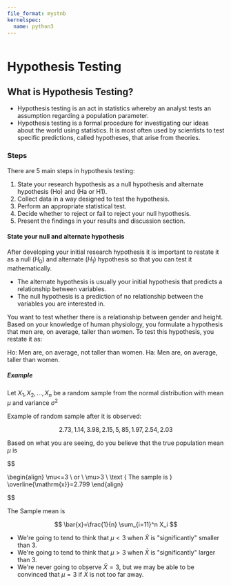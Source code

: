 ```yaml
---
file_format: mystnb
kernelspec:
  name: python3
---
```


```{title} What is hypothesis testing?
```

# Hypothesis Testing

## What is Hypothesis Testing?
- Hypothesis testing is an act in statistics whereby an analyst tests an assumption regarding a population parameter.
- Hypothesis testing is a formal procedure for investigating our ideas about the world using statistics. It is most
  often used by scientists to test specific predictions, called hypotheses, that arise from theories.


### Steps

There are 5 main steps in hypothesis testing:

1. State your research hypothesis as a null hypothesis and alternate hypothesis (Ho) and (Ha or H1).
2. Collect data in a way designed to test the hypothesis.
3. Perform an appropriate statistical test.
4. Decide whether to reject or fail to reject your null hypothesis.
5. Present the findings in your results and discussion section.

#### State your null and alternate hypothesis
After developing your initial research hypothesis it is important to restate it as a null ($H_0$) and alternate ($H_1$)
hypothesis so that you can test it mathematically.

- The alternate hypothesis is usually your initial hypothesis that predicts a relationship between variables.
- The null hypothesis is a prediction of no relationship between the variables you are interested in.

You want to test whether there is a relationship between gender and height. Based on your knowledge of human physiology,
you formulate a hypothesis that men are, on average, taller than women. To test this hypothesis, you restate it as:

Ho: Men are, on average, not taller than women.
Ha: Men are, on average, taller than women.

##### Example
Let $X_1, X_2, \ldots, X_n$ be a random sample from the normal distribution with mean $\mu$ and variance $\sigma^2$

Example of random sample after it is observed:

$$
2.73,1.14,3.98,2.15,5,85,1.97,2.54,2.03
$$

Based on what you are seeing, do you believe that the true population mean $\mu$ is

$$

\begin{align}
\mu<=3 \\
or \\
\mu>3 \\
\text { The sample is } \overline{\mathrm{x}}=2.799
\end{align}

$$


The Sample mean is 

$$
\bar{x}=\frac{1}{n} \sum_{i=11}^n X_i
$$

- We're going to tend to think that $\mu<3$ when $\bar{X}$ is "significantly" smaller than 3.
- We're going to tend to think that $\mu>3$ when $\bar{X}$ is "significantly" larger than 3.
- We're never going to observe $\bar{X}=3$, but we may be able to be convinced that $\mu=3$ if $\bar{X}$ is not too far away.
